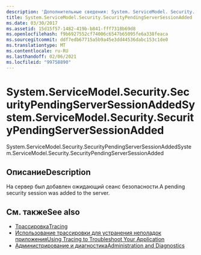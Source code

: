```yaml
---
description: 'Дополнительные сведения: System. ServiceModel. Security. Секуритипендингсерверсессионаддед'
title: System.ServiceModel.Security.SecurityPendingServerSessionAdded
ms.date: 03/30/2017
ms.assetid: 15d15f57-1482-419b-b841-fff7318b69d8
ms.openlocfilehash: f9b6927552cf74006c6547b65095fe6a338feaca
ms.sourcegitcommit: ddf7edb67715a5b9a45e3dd44536dabc153c1de0
ms.translationtype: MT
ms.contentlocale: ru-RU
ms.lasthandoff: 02/06/2021
ms.locfileid: "99758890"
---
```

# <a name="systemservicemodelsecuritysecuritypendingserversessionadded"></a><span data-ttu-id="af31a-103">System.ServiceModel.Security.SecurityPendingServerSessionAdded</span><span class="sxs-lookup"><span data-stu-id="af31a-103">System.ServiceModel.Security.SecurityPendingServerSessionAdded</span></span>

<span data-ttu-id="af31a-104">System.ServiceModel.Security.SecurityPendingServerSessionAdded</span><span class="sxs-lookup"><span data-stu-id="af31a-104">System.ServiceModel.Security.SecurityPendingServerSessionAdded</span></span>  
  
## <a name="description"></a><span data-ttu-id="af31a-105">Описание</span><span class="sxs-lookup"><span data-stu-id="af31a-105">Description</span></span>  

 <span data-ttu-id="af31a-106">На сервер был добавлен ожидающий сеанс безопасности.</span><span class="sxs-lookup"><span data-stu-id="af31a-106">A pending security session was added to the server.</span></span>  
  
## <a name="see-also"></a><span data-ttu-id="af31a-107">См. также</span><span class="sxs-lookup"><span data-stu-id="af31a-107">See also</span></span>

- [<span data-ttu-id="af31a-108">Трассировка</span><span class="sxs-lookup"><span data-stu-id="af31a-108">Tracing</span></span>](index.md)
- [<span data-ttu-id="af31a-109">Использование трассировки для устранения неполадок приложения</span><span class="sxs-lookup"><span data-stu-id="af31a-109">Using Tracing to Troubleshoot Your Application</span></span>](using-tracing-to-troubleshoot-your-application.md)
- [<span data-ttu-id="af31a-110">Администрирование и диагностика</span><span class="sxs-lookup"><span data-stu-id="af31a-110">Administration and Diagnostics</span></span>](../index.md)
